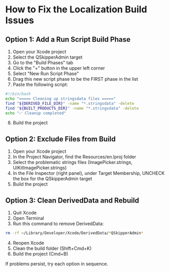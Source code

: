 # How to Fix the Localization Build Issues

## Option 1: Add a Run Script Build Phase

1. Open your Xcode project
2. Select the QSkipperAdmin target
3. Go to the "Build Phases" tab
4. Click the "+" button in the upper left corner
5. Select "New Run Script Phase"
6. Drag this new script phase to be the FIRST phase in the list
7. Paste the following script:

```bash
#!/bin/bash
echo "===== Cleaning up stringsdata files ====="
find "${DERIVED_FILE_DIR}" -name "*.stringsdata" -delete
find "${BUILT_PRODUCTS_DIR}" -name "*.stringsdata" -delete
echo "✅ Cleanup completed"
```

8. Build the project

## Option 2: Exclude Files from Build

1. Open your Xcode project
2. In the Project Navigator, find the Resources/en.lproj folder
3. Select the problematic strings files (ImagePicker.strings, UIKitImagePicker.strings)
4. In the File Inspector (right panel), under Target Membership, UNCHECK the box for the QSkipperAdmin target
5. Build the project

## Option 3: Clean DerivedData and Rebuild

1. Quit Xcode
2. Open Terminal
3. Run this command to remove DerivedData:
```bash
rm -rf ~/Library/Developer/Xcode/DerivedData/*QSkipperAdmin*
```
4. Reopen Xcode
5. Clean the build folder (Shift+Cmd+K)
6. Build the project (Cmd+B)

If problems persist, try each option in sequence. 